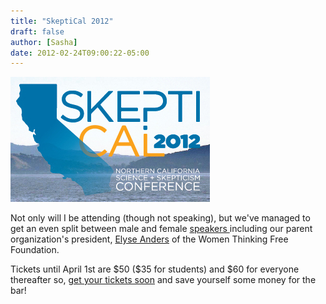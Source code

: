 ```yaml
---
title: "SkeptiCal 2012"
draft: false
author: [Sasha]
date: 2012-02-24T09:00:22-05:00
---
```


![SkeptiCali](/uploads/2012/02/SkeptiCal2012.jpg)

Not only will I be attending (though not speaking), but we've managed to get an even split between male and female [speakers ](http://www.skepticalcon.org/speakers)including our parent organization's president, [Elyse Anders](http://twitter.com/#!/dELYSEious) of the Women Thinking Free Foundation.

Tickets until April 1st are \$50 (\$35 for students) and \$60 for everyone thereafter so, [get your tickets soon](http://www.skepticalcon.org/tickets) and save yourself some money for the bar!